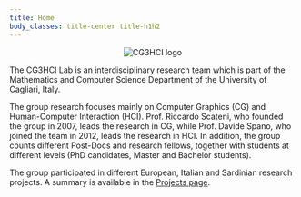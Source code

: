 ```yaml
---
title: Home
body_classes: title-center title-h1h2 
---
```

<div style="text-align: center">
<img src="/lab/user/pages/01.home/img/logocg3hci.png" alt="CG3HCI logo" />
</div>

The CG3HCI Lab is an interdisciplinary research team which is part of the Mathematics and Computer Science 
Department of the University of Cagliari, Italy. 

The group research focuses 
mainly on Computer Graphics (CG) and Human-Computer Interaction (HCI).
Prof. Riccardo Scateni, who founded the group in 2007, leads the research in CG, 
while Prof. Davide Spano, who joined the team in 2012, leads the research in HCI. 
In addition, the group counts different Post-Docs and research fellows, together with 
students at different levels (PhD candidates, Master and Bachelor students).

The group participated in different European, Italian and Sardinian research projects. 
A summary is available in the [Projects page](../projects).

